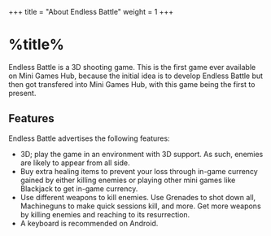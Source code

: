 +++
title = "About Endless Battle"
weight = 1
+++
# %title%
Endless Battle is a 3D shooting game. This is the first game ever available on Mini Games Hub, because the initial idea is to develop Endless Battle but then got transfered into Mini Games Hub, with this game being the first to present.

## Features
Endless Battle advertises the following features:
- 3D; play the game in an environment with 3D support. As such, enemies are likely to appear from all side.
- Buy extra healing items to prevent your loss through in-game currency gained by either killing enemies or playing other mini games like Blackjack to get in-game currency.
- Use different weapons to kill enemies. Use Grenades to shot down all, Machineguns to make quick sessions kill, and more. Get more weapons by killing enemies and reaching to its resurrection.
- A keyboard is recommended on Android.